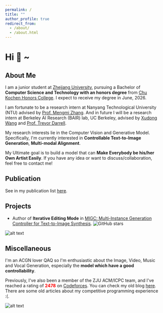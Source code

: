 ```yaml
---
permalink: /
title: ""
author_profile: true
redirect_from: 
  - /about/
  - /about.html
---
```


# Hi 👋 ~

About Me
-----
I am a junior student at [Zhejiang University](https://www.zju.edu.cn/english/), pursuing a Bachelor of **Computer Science and Technology with an honors degree** from [Chu Kochen Honors College](http://ckc.zju.edu.cn). I expect to receive my degree in June, 2026.


I am fortunate to be a research intern at Nanyang Technological University (NTU) advised by [Prof. Mengmi Zhang](https://a0091624.wixsite.com/deepneurocognition-1/members). And in future I will be a research intern at Berkeley AI Research (BAIR) lab, UC Berkeley, advised by [Xudong Wang](https://people.eecs.berkeley.edu/~xdwang/) and [Prof. Trevor Darrell](https://people.eecs.berkeley.edu/~trevor/). 

<!-- I am fortunate to be advised by Prof. [Yi Yang](https://scholar.google.com.hk/citations?user=RMSuNFwAAAAJ&hl=zh-CN) and affiliated with the [ReLER Lab](https://reler.net/), working closely with and [Dr. Zongxin Yang](https://scholar.google.com.hk/citations?user=8IE0CfwAAAAJ&hl=zh-CN), [Dewei Zhou](https://scholar.google.com.hk/citations?user=4C_OwWMAAAAJ&hl=zh-CN&oi=ao).  -->

My research interests lie in the Computer Vision and Generative Model. Specifically, I'm currently interested in **Controllable Text-to-Image Generation**, **Multi-modal Alignment**.

My Ultimate goal is to build a model that can **Make Everybody be his/her Own Artist Easily**. If you have any idea or want to discuss/collaboration, feel free to contact me!


Publication
------

See in my publication list [here](https://horizonwind2004.github.io/publications/).

Projects
------

- Author of **Iterative Editing Mode** in [MIGC: Multi-Instance Generation Controller for Text-to-Image Synthesis](https://github.com/limuloo/MIGC).  ![GitHub stars](https://img.shields.io/github/stars/limuloo/MIGC?style=social)

![alt text](migc.gif)

Miscellaneous
------

I'm an ACGN lover QAQ so I'm enthusiastic about the Image, Video, Music and Vocal Generation, especially the **model which have a good controllability**.

Previously, I've also been  a member of the ZJU ACM/ICPC team, and I've reached a rating of **<span style="color:red">2478</span>** on [Codeforces](https://codeforces.com/profile/epyset). You can check my old blog [here](https://www.luogu.com.cn/user/77426). There are some old articles about my competitive programming experience :(.

![alt text](https://cfrating.baoshuo.dev/rating?username=Epyset)

